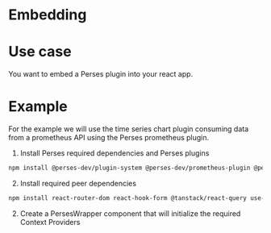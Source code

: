 # Embedding

# Use case

You want to embed a Perses plugin into your react app.

# Example

For the example we will use the time series chart plugin consuming data from a prometheus API using the Perses prometheus plugin.

1. Install Perses required dependencies and Perses plugins

```bash
npm install @perses-dev/plugin-system @perses-dev/prometheus-plugin @perses-dev/timeseries-chart-plugin
```

2. Install required peer dependencies

```bash
npm install react-router-dom react-hook-form @tanstack/react-query use-query-params @mui/material @emotion/react @emotion/styled @hookform/resolvers@^3.2.1
```

2. Create a PersesWrapper component that will initialize the required Context Providers

```tsx

```
